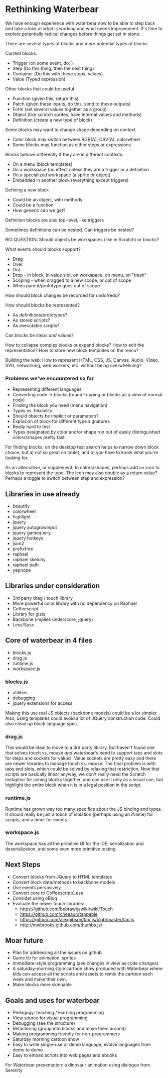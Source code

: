 # Rethinking Waterbear #

We have enough experience with waterbear now to be able to step back and take a look at what is working and what needs improvement. It's time to explore potentially radical changes before things get set in stone.

There are several types of blocks and more potential types of blocks

Current blocks:

* Trigger (on some event, do: )
* Step (Do this thing, then the next thing)
* Container (Do this with these steps, values)
* Value (Typed expression)

Other blocks that could be useful

* Function (given this, return this)
* Patch (given these inputs, do this, send to these outputs)
* Form (set several values together as a group)
* Object (like scratch sprites, have internal values and methods)
* Definition (create a new type of block)

Some blocks may want to change shape depending on context

* Color block may switch between RGB(A), CSV(A), colorwheel
* Some blocks may function as either steps or expressions

Blocks behave differently if they are in different contexts:

* On a menu (block templates)
* On a workspace (no effect unless they are a trigger or a definition
* On a specialized workspace (a sprite or object)
* Embedded in another block (everything except triggers)

Defining a new block

* Could be an object, with methods
* Could be a function
* How generic can we get?

Definition blocks are also top-level, like triggers

Sometimes definitions can be nested. Can triggers be nested?

BIG QUESTION: Should objects be workspaces (like in Scratch) or blocks?

What events should blocks support?

* Drag
* Over
* Out
* Drop - in block, in value slot, on workspace, on menu, on "trash"
* Scoping - when dragged to a new scope, or out of scope
* When parent/prototype goes out of scope

How should block changes be recorded for undo/redo?

How should blocks be represented?

* As definitions/prototypes?
* As stored scripts?
* As executable scripts?

Can blocks be steps *and* values?

How to collapse complex blocks or expand blocks? How to edit the representation? How to store new block templates on the menu?

Building the web: How to represent HTML, CSS, JS, Canvas, Audio, Video, SVG, networking, web workers, etc. without being overwhelming?

### Problems we've encountered so far ###

* Representing different languages
* Converting code -> blocks (round-tripping or blocks as a view of normal code)
* Finding the block you need (menu navigation)
* Types vs. flexibility
* Should objects be implicit or parameters?
* Explosion of block for different type signatures
* Really hard to test
* Types designated by color and/or shape run out of easily distinguished colors/shapes pretty fast.

For finding blocks, on the desktop text search helps to narrow down block choice, but a) not so great on tablet, and b) you have to know what you're looking for.

As an alternative, or supplement, to colors/shapes, perhaps add an icon to blocks to represent the type. The icon may also double as a return value? Perhaps a toggle to switch between step and expression?

## Libraries in use already ##

* beautify
* colorwheel
* highlight
* jquery
* jquery autogrowinput
* jquery gamequery
* jquery hotkeys
* json2
* prefixfree
* raphael
* raphael sketchy
* raphael path
* yepnope

## Libraries under consideration ##

* 3rd party drag / touch library
* More powerful color library with no dependency on Raphael
* Coffeescript
* Library for gists
* Backbone (implies underscore, jquery)
* Less/Sass

## Core of waterbear in 4 files ##

* blocks.js
* drag.js
* runtime.js
* workspace.js

### blocks.js ###

* utilities
* debugging
* jquery extensions for access

Making this use real JS objects (backbone models) could be a lot simpler. Also, using templates could avoid a lot of JQuery construction code. Could also clean up block language spec.

### drag.js ###

This would be ideal to move to a 3rd party library, but haven't found one that solves touch vs. mouse *and* waterbear's need to support tabs and slots for steps and sockets for values. Value sockets are pretty easy and there are newer libraries to manage touch vs. mouse. The final problem is with tabs and slots, which could be solved by relaxing that restriction. Now that scripts are basically linear anyway, we don't really need the Scratch metaphor for joining blocks together, and can use it only as a visual cue, but highlight the entire block when it is in a legal position in the script.

### runtime.js ###

Runtime has grown way too many specifics about the JS binding and types. It should really be just a touch of isolation (perhaps using an iframe) for scripts, and a timer for events.

### workspace.js ###

The workspace has all the primitive UI for the IDE, serialization and deserialization, and some even more primitive testing.

## Next Steps ##

* Convert blocks from JQuery to HTML templates
* Convert block data/methods to backbone models
* Use events pervasively
* Convert core to Coffeescript/Less
* Consider using oBloq
* Evaluate the newer touch libraries: 
  - https://github.com/bebraw/jswiki/wiki/Touch
  - https://github.com/cheeaun/tappable
  - https://github.com/alexgibson/tap.js/blob/master/tap.js
  - http://mwbrooks.github.com/thumbs.js/

## Moar future ##

* Plan for addressing all the issues on github
* Game lib for animation, sprites
* Immediate-style programming (see changes in view as code changes)
* A saturday-morning style cartoon show produced with Waterbear where kids can access all the scripts and assets to remix the cartoon each week and make their own.
* Make blocks more skinnable

## Goals and uses for waterbear

* Pedagogy: teaching / learning programming
* View source for visual programming
* Debugging (see the structure)
* Refactoring (group into blocks and move them around)
* Making programming friendly for non-programmers
* Saturday morning cartoon show
* Easy to write single-use or demo language, evolve languages from demo to demo
* Easy to embed scripts into web pages and ebooks


For Waterbear presentation: a dinosaur animation using dialogue from Serenity





